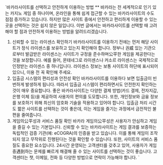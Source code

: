 `바카라사이트를 선택하고 안전하게 이용하는 방법
**
바카라는 전 세계적으로 인기 있는 카지노 게임 중 하나이며, 온라인을 통해 쉽게 접근할 수 있는 바카라사이트의 수도 점점 증가하고 있습니다. 하지만 많은 사이트 중에서 안전하고 편리하게 이용할 수 있는 곳을 선택하는 것은 쉽지 않은 일입니다. 이번 글에서는 바카라사이트를 선택할 때 고려해야 할 점과 안전하게 이용하는 방법을 알려드리겠습니다.
1. 신뢰할 수 있는 라이센스 확인하기
바카라사이트를 이용하기 전에는 먼저 해당 사이트가 정식 라이센스를 보유하고 있는지 확인해야 합니다. 정부나 권威 있는 기관으로부터 발급받은 라이센스는 사이트가 규정을 준수하며公平한 게임을 제공한다는 것을 보장합니다. 예를 들어, 몬테네그로 라이센스나 커소르 라이센스는 국제적으로 인정받는 라이센스 중 하나입니다. 라이센스 정보는 보통 사이트의 하단에 표시되어 있으니, 이용 전 꼭 확인해 주세요.
2. 입출금 시스템의 편리성과 안전성 확인
바카라사이트를 이용하다 보면 입출금이 빈번하게 발생하게 됩니다. 따라서 입출금 시스템이 편리하면서도 안전한지 확인하는 것이 매우 중요합니다. 좋은 바카라사이트는 다양한 결제 방법(카드 결제, 전자지갑, 은행 이체 등)을 제공하여 사용자의 편의를 도모합니다. 또한, 개인정보와 금융 정보를 보호하기 위해 최신의 암호화 기술을 적용하고 있어야 합니다. 입출금 처리 시간도 짧은 사이트를 선택하는 것이 좋은데, 이는 게임을 즐기는 과정에서 금전적인 불편을 줄여줍니다.
3. 게임의公平성과 서비스 품질 확인
바카라 게임의公平성은 사용자가 안심하고 게임을 즐길 수 있는 기본입니다. 신뢰할 수 있는 바카라사이트는 게임 결과를 보증하는 독립적인 검증 기관(예: eCOGRA)의 인증을 받고 있습니다. 이를 통해 게임이 조작되지 않고 무작위로 진행된다는 것을 확인할 수 있습니다. 또한, 사이트의 서비스 품질도 중요한 요소입니다. 24시간 운영되는 고객센터를 갖추고 있어, 사용자가 게임 중遇到하는 문제를 빠르게 해결해 줄 수 있는 사이트를 선택하는 것이 좋습니다. 고객센터는 챗, 이메일, 전화 등 다양한 방법으로 연락이 가능해야 합니다.
`